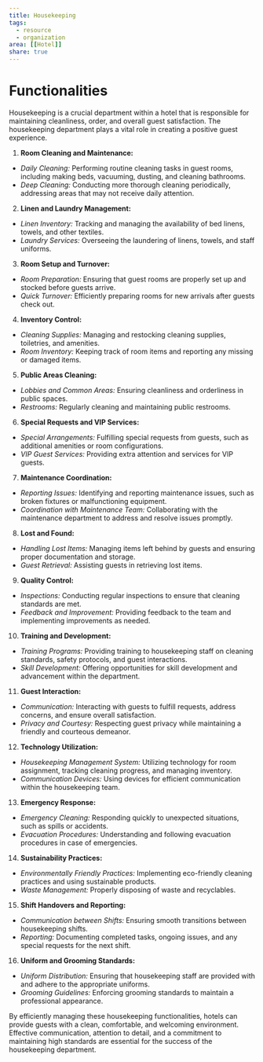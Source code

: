 ```yaml
---
title: Housekeeping
tags:
  - resource 
  - organization
area: [[Hotel]]
share: true
---
```


# Functionalities
Housekeeping is a crucial department within a hotel that is responsible for maintaining cleanliness, order, and overall guest satisfaction. The housekeeping department plays a vital role in creating a positive guest experience.

1. **Room Cleaning and Maintenance:**
  - *Daily Cleaning:* Performing routine cleaning tasks in guest rooms, including making beds, vacuuming, dusting, and cleaning bathrooms.
  - *Deep Cleaning:* Conducting more thorough cleaning periodically, addressing areas that may not receive daily attention.

2. **Linen and Laundry Management:**
  - *Linen Inventory:* Tracking and managing the availability of bed linens, towels, and other textiles.
  - *Laundry Services:* Overseeing the laundering of linens, towels, and staff uniforms.

3. **Room Setup and Turnover:**
  - *Room Preparation:* Ensuring that guest rooms are properly set up and stocked before guests arrive.
  - *Quick Turnover:* Efficiently preparing rooms for new arrivals after guests check out.

4. **Inventory Control:**
  - *Cleaning Supplies:* Managing and restocking cleaning supplies, toiletries, and amenities.
  - *Room Inventory:* Keeping track of room items and reporting any missing or damaged items.

5. **Public Areas Cleaning:**
  - *Lobbies and Common Areas:* Ensuring cleanliness and orderliness in public spaces.
  - *Restrooms:* Regularly cleaning and maintaining public restrooms.

6. **Special Requests and VIP Services:**
  - *Special Arrangements:* Fulfilling special requests from guests, such as additional amenities or room configurations.
  - *VIP Guest Services:* Providing extra attention and services for VIP guests.

7. **Maintenance Coordination:**
  - *Reporting Issues:* Identifying and reporting maintenance issues, such as broken fixtures or malfunctioning equipment.
  - *Coordination with Maintenance Team:* Collaborating with the maintenance department to address and resolve issues promptly.

8. **Lost and Found:**
  - *Handling Lost Items:* Managing items left behind by guests and ensuring proper documentation and storage.
  - *Guest Retrieval:* Assisting guests in retrieving lost items.

9. **Quality Control:**
  - *Inspections:* Conducting regular inspections to ensure that cleaning standards are met.
  - *Feedback and Improvement:* Providing feedback to the team and implementing improvements as needed.

10. **Training and Development:**
  - *Training Programs:* Providing training to housekeeping staff on cleaning standards, safety protocols, and guest interactions.
  - *Skill Development:* Offering opportunities for skill development and advancement within the department.

11. **Guest Interaction:**
  - *Communication:* Interacting with guests to fulfill requests, address concerns, and ensure overall satisfaction.
  - *Privacy and Courtesy:* Respecting guest privacy while maintaining a friendly and courteous demeanor.

12. **Technology Utilization:**
  - *Housekeeping Management System:* Utilizing technology for room assignment, tracking cleaning progress, and managing inventory.
  - *Communication Devices:* Using devices for efficient communication within the housekeeping team.

13. **Emergency Response:**
  - *Emergency Cleaning:* Responding quickly to unexpected situations, such as spills or accidents.
  - *Evacuation Procedures:* Understanding and following evacuation procedures in case of emergencies.

14. **Sustainability Practices:**
  - *Environmentally Friendly Practices:* Implementing eco-friendly cleaning practices and using sustainable products.
  - *Waste Management:* Properly disposing of waste and recyclables.

15. **Shift Handovers and Reporting:**
  - *Communication between Shifts:* Ensuring smooth transitions between housekeeping shifts.
  - *Reporting:* Documenting completed tasks, ongoing issues, and any special requests for the next shift.

16. **Uniform and Grooming Standards:**
  - *Uniform Distribution:* Ensuring that housekeeping staff are provided with and adhere to the appropriate uniforms.
  - *Grooming Guidelines:* Enforcing grooming standards to maintain a professional appearance.

By efficiently managing these housekeeping functionalities, hotels can provide guests with a clean, comfortable, and welcoming environment. Effective communication, attention to detail, and a commitment to maintaining high standards are essential for the success of the housekeeping department.